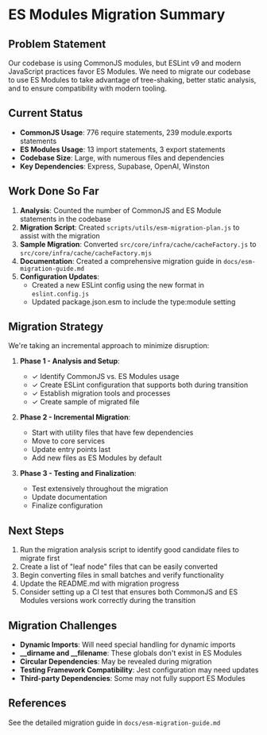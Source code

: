 # ES Modules Migration Summary

## Problem Statement

Our codebase is using CommonJS modules, but ESLint v9 and modern JavaScript practices favor ES Modules. We need to migrate our codebase to use ES Modules to take advantage of tree-shaking, better static analysis, and to ensure compatibility with modern tooling.

## Current Status

- **CommonJS Usage**: 776 require statements, 239 module.exports statements
- **ES Modules Usage**: 13 import statements, 3 export statements
- **Codebase Size**: Large, with numerous files and dependencies
- **Key Dependencies**: Express, Supabase, OpenAI, Winston

## Work Done So Far

1. **Analysis**: Counted the number of CommonJS and ES Module statements in the codebase
2. **Migration Script**: Created `scripts/utils/esm-migration-plan.js` to assist with the migration
3. **Sample Migration**: Converted `src/core/infra/cache/cacheFactory.js` to `src/core/infra/cache/cacheFactory.mjs`
4. **Documentation**: Created a comprehensive migration guide in `docs/esm-migration-guide.md`
5. **Configuration Updates**:
   - Created a new ESLint config using the new format in `eslint.config.js`
   - Updated package.json.esm to include the type:module setting

## Migration Strategy

We're taking an incremental approach to minimize disruption:

1. **Phase 1 - Analysis and Setup**:
   - ✓ Identify CommonJS vs. ES Modules usage
   - ✓ Create ESLint configuration that supports both during transition
   - ✓ Establish migration tools and processes
   - ✓ Create sample of migrated file

2. **Phase 2 - Incremental Migration**:
   - Start with utility files that have few dependencies
   - Move to core services
   - Update entry points last
   - Add new files as ES Modules by default

3. **Phase 3 - Testing and Finalization**:
   - Test extensively throughout the migration
   - Update documentation
   - Finalize configuration

## Next Steps

1. Run the migration analysis script to identify good candidate files to migrate first
2. Create a list of "leaf node" files that can be easily converted
3. Begin converting files in small batches and verify functionality
4. Update the README.md with migration progress
5. Consider setting up a CI test that ensures both CommonJS and ES Modules versions work correctly during the transition

## Migration Challenges

- **Dynamic Imports**: Will need special handling for dynamic imports
- **__dirname and __filename**: These globals don't exist in ES Modules
- **Circular Dependencies**: May be revealed during migration
- **Testing Framework Compatibility**: Jest configuration may need updates
- **Third-party Dependencies**: Some may not fully support ES Modules

## References

See the detailed migration guide in `docs/esm-migration-guide.md` 